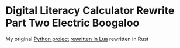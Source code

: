 # Digital Literacy Calculator Rewrite Part Two Electric Boogaloo
My original [Python project](https://github.com/JustASpeedrunner/DigitalLiteracyCalculator) [rewritten in Lua](https://github.com/JustASpeedrunner/DigitalLiteracyCalculatorRewrite) rewritten in Rust
